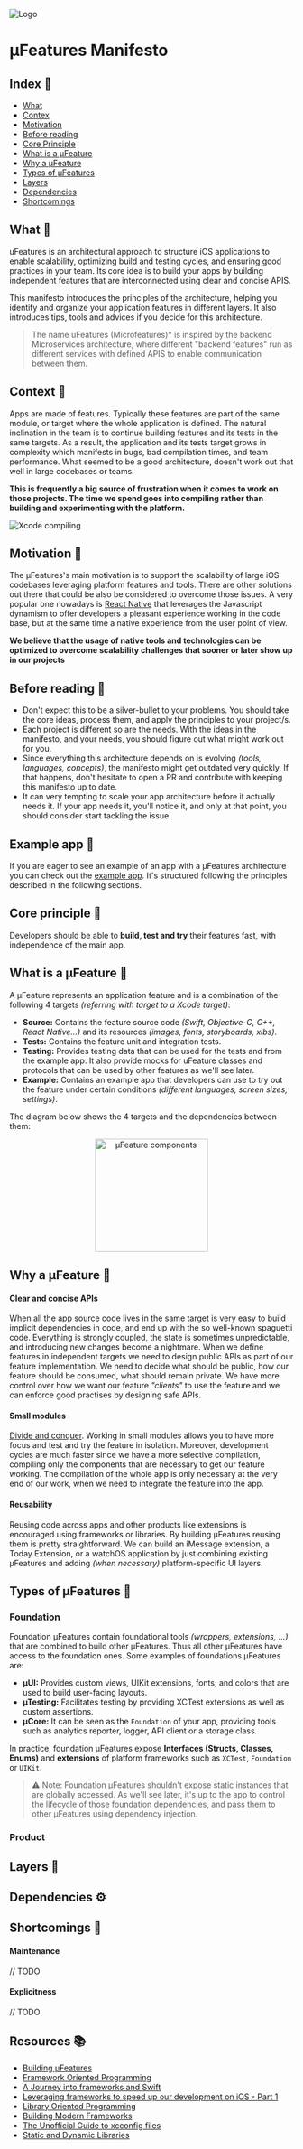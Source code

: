 ![Logo](assets/logo.png)
# µFeatures Manifesto

## Index 📝
- [What](#what-)
- [Contex](#context-)
- [Motivation](#motivation-)
- [Before reading](#before-reading-)
- [Core Principle](#core-principle-)
- [What is a µFeature](#what-is-a-µfeature-)
- [Why a µFeature](#why-a-µfeature-)
- [Types of µFeatures](#types-of-µfeatures-)
- [Layers](#layers-)
- [Dependencies](#dependencies-)
- [Shortcomings](#shortcomings-)

## What 🤔

uFeatures is an architectural approach to structure iOS applications to enable scalability, optimizing build and testing cycles, and ensuring good practices in your team. Its core idea is to build your apps by building independent features that are interconnected using clear and concise APIS.

This manifesto introduces the principles of the architecture, helping you identify and organize your application features in different layers. It also introduces tips, tools and advices if you decide for this architecture.

> The name uFeatures (Microfeatures)* is inspired by the backend Microservices architecture, where different "backend features" run as different services with defined APIS to enable communication between them.

## Context 🥑

Apps are made of features. Typically these features are part of the same module, or target where the whole application is defined. The natural inclination in the team is to continue building features and its tests in the same targets. As a result, the application and its tests target grows in complexity which manifests in bugs, bad compilation times, and team performance. What seemed to be a good architecture, doesn't work out that well in large codebases or teams.

**This is frequently a big source of frustration when it comes to work on those projects. The time we spend goes into compiling rather than building and experimenting with the platform.**

![Xcode compiling](assets/compiling.gif)

## Motivation 🍎

The µFeatures's main motivation is to support the scalability of large iOS codebases leveraging platform features and tools. There are other solutions out there that could be also be considered to overcome those issues. A very popular one nowadays is [React Native](https://facebook.github.io/react-native/) that leverages the Javascript dynamism to offer developers a pleasant experience working in the code base, but at the same time a native experience from the user point of view.

**We believe that the usage of native tools and technologies can be optimized to overcome scalability challenges that sooner or later show up in our projects**

## Before reading 🍒

- Don't expect this to be a silver-bullet to your problems. You should take the core ideas, process them, and apply the principles to your project/s.
- Each project is different so are the needs. With the ideas in the manifesto, and your needs, you should figure out what might work out for you.
- Since everything this architecture depends on is evolving *(tools, languages, concepts)*, the manifesto might get outdated very quickly. If that happens, don't hesitate to open a PR and contribute with keeping this manifesto up to date.
- It can very tempting to scale your app architecture before it actually needs it. If your app needs it, you'll notice it, and only at that point, you should consider start tackling the issue. 

## Example app 🍷
If you are eager to see an example of an app with a µFeatures architecture you can check out the [example app](https://github.com/microfeatures/example). It's structured following the principles described in the following sections.

## Core principle 🐝

Developers should be able to **build, test and try** their features fast, with independence of the main app. 

## What is a µFeature 📱
A µFeature represents an application feature and is a combination of the following 4 targets *(referring with target to a Xcode target)*:

- **Source:** Contains the feature source code *(Swift, Objective-C, C++, React Native...)* and its resources *(images, fonts, storyboards, xibs)*.
- **Tests:** Contains the feature unit and integration tests.
- **Testing:** Provides testing data that can be used for the tests and from the example app. It also provide mocks for uFeature classes and protocols that can be used by other features as we'll see later.
- **Example:** Contains an example app that developers can use to try out the feature under certain conditions *(different languages, screen sizes, settings)*.

The diagram below shows the 4 targets and the dependencies between them:

<p align="center">
    <img src="/assets/diagram.png" width="200" max-width="50%" alt="µFeature components" />
</p>

## Why a µFeature 🐛

#### Clear and concise APIs
When all the app source code lives in the same target is very easy to build implicit dependencies in code, and end up with the so well-known spaguetti code. Everything is strongly coupled, the state is sometimes unpredictable, and introducing new changes become a nightmare. When we define features in independent targets we need to design public APIs as part of our feature implementation. We need to decide what should be public, how our feature should be consumed, what should remain private. We have more control over how we want our feature *"clients"* to use the feature and we can enforce good practises by designing safe APIs.

#### Small modules
[Divide and conquer](https://en.wikipedia.org/wiki/Divide_and_conquer). Working in small modules allows you to have more focus and test and try the feature in isolation. Moreover, development cycles are much faster since we have a more selective compilation, compiling only the components that are necessary to get our feature working. The compilation of the whole app is only necessary at the very end of our work, when we need to integrate the feature into the app.

#### Reusability
Reusing code across apps and other products like extensions is encouraged using frameworks or libraries. By building µFeatures reusing them is pretty straightforward. We can build an iMessage extension, a Today Extension, or a watchOS application by just combining existing µFeatures and adding *(when necessary)* platform-specific UI layers.

## Types of µFeatures 🐤

### Foundation
Foundation µFeatures contain foundational tools *(wrappers, extensions, ...)* that are combined to build other µFeatures. Thus all other µFeatures have access to the foundation ones. Some examples of foundations µFeatures are:

- **µUI:** Provides custom views, UIKit extensions, fonts, and colors that are used to build user-facing layouts.
- **µTesting:** Facilitates testing by providing XCTest extensions as well as custom assertions.
- **µCore:** It can be seen as the `Foundation` of your app, providing tools such as analytics reporter, logger, API client or a storage class.

In practice, foundation µFeatures expose **Interfaces (Structs, Classes, Enums)** and **extensions** of platform frameworks such as `XCTest`, `Foundation` or `UIKit`. 

> :warning: Note: Foundation µFeatures shouldn't expose static instances that are globally accessed. As we'll see later, it's up to the app to control the lifecycle of those foundation dependencies, and pass them to other µFeatures using dependency injection.

### Product


## Layers 🐬



## Dependencies ⚙️


## Shortcomings 🙈
#### Maintenance
// TODO

#### Explicitness
// TODO


## Resources 📚

- [Building µFeatures](https://speakerdeck.com/pepibumur/building-ufeatures)
- [Framework Oriented Programming](https://speakerdeck.com/pepibumur/framework-oriented-programming-mobilization-dot-pl)
- [A Journey into frameworks and Swift](https://speakerdeck.com/pepibumur/a-journey-into-frameworks-and-swift)
- [Leveraging frameworks to speed up our development on iOS - Part 1](https://developers.soundcloud.com/blog/leveraging-frameworks-to-speed-up-our-development-on-ios-part-1)
- [Library Oriented Programming](https://academy.realm.io/posts/justin-spahr-summers-library-oriented-programming/)
- [Building Modern Frameworks](https://developer.apple.com/videos/play/wwdc2014/416/)
- [The Unofficial Guide to xcconfig files](https://pewpewthespells.com/blog/xcconfig_guide.html)
- [Static and Dynamic Libraries](https://pewpewthespells.com/blog/static_and_dynamic_libraries.html)
